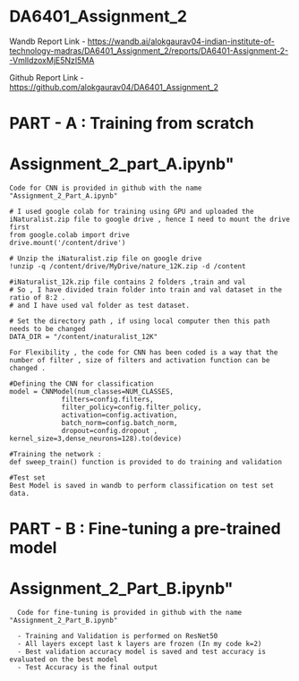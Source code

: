 # DA6401_Assignment_2

Wandb Report Link - https://wandb.ai/alokgaurav04-indian-institute-of-technology-madras/DA6401_Assignment_2/reports/DA6401-Assignment-2--VmlldzoxMjE5NzI5MA

Github Report Link - https://github.com/alokgaurav04/DA6401_Assignment_2

# PART - A : Training from scratch

   # Assignment_2_part_A.ipynb"
   
    Code for CNN is provided in github with the name "Assignment_2_Part_A.ipynb"

    # I used google colab for training using GPU and uploaded the iNaturalist.zip file to google drive , hence I need to mount the drive first 
    from google.colab import drive
    drive.mount('/content/drive')   

    # Unzip the iNaturalist.zip file on google drive
    !unzip -q /content/drive/MyDrive/nature_12K.zip -d /content

    #iNaturalist_12k.zip file contains 2 folders ,train and val
    # So , I have divided train folder into train and val dataset in the ratio of 8:2 .
    # and I have used val folder as test dataset.

    # Set the directory path , if using local computer then this path needs to be changed
    DATA_DIR = "/content/inaturalist_12K"
    
    For Flexibility , the code for CNN has been coded is a way that the number of filter , size of filters and activation function can be changed .
    
    #Defining the CNN for classification
    model = CNNModel(num_classes=NUM_CLASSES,
                 filters=config.filters,
                 filter_policy=config.filter_policy,
                 activation=config.activation,
                 batch_norm=config.batch_norm,
                 dropout=config.dropout , kernel_size=3,dense_neurons=128).to(device)

    #Training the network :
    def sweep_train() function is provided to do training and validation 

    #Test set 
    Best Model is saved in wandb to perform classification on test set data.

    
# PART - B : Fine-tuning a pre-trained model

   # Assignment_2_Part_B.ipynb"

      Code for fine-tuning is provided in github with the name "Assignment_2_Part_B.ipynb"      

      - Training and Validation is performed on ResNet50
      - All layers except last k layers are frozen (In my code k=2)
      - Best validation accuracy model is saved and test accuracy is evaluated on the best model
      - Test Accuracy is the final output 

      
       
